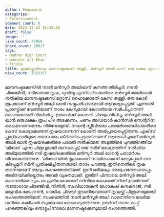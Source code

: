 ```yaml
---
author: Beaumaris
categories:
- Entertainment
comment_count: 0
date: 2023-12-22 10:42:20
draft: false
image: ''
like_count: 47869
share_count: 28917
tags:
- Madras High Court
- mansoor ali khan
- Trisha
title: തൃഷയ്ക്കെതിരായ മാനനഷ്ടക്കേസ് തള്ളി, മൻസൂർ അലി ഖാന് ഒരു ലക്ഷം രൂപ പിഴ
view_count: 1325357
---
```


മാനനഷ്ടക്കേസിൽ നടൻ മൻസൂർ അലിഖാന് കനത്ത തിരിച്ചടി. നടൻ ചിരഞ്ജീവി, നടിമാരായ തൃഷ, ഖുശ്ബു എന്നിവർക്കെതിരെ മൻസൂർ അലിഖാൻ നൽകിയ മാനനഷ്ടക്കേസ് മദ്രാസ് ഹൈക്കോടതി കേസ് തള്ളി. ഒരു കോടി രൂപയാണ് മൻസൂർ അലി ഖാൻ നഷ്ടപരിഹാരമായി ആവശ്യപ്പെട്ടത്. എന്നാൽ പ്രശസ്തിക്ക് വേണ്ടിയാണ് താരം കേസുമായി കോടതിയെ സമീപിച്ചതെന്ന് ഹൈക്കോടതി വിമർശിച്ചു. ഇയാൾക്ക് കോടതി പിഴയും വിധിച്ചു. മൻസൂർ അലി ഖാൻ ഒരു ലക്ഷം രൂപ പിഴ അടക്കണം. പണം അഡയാർ കാൻസർ സെന്ററിന് കൈമാറണമെന്നും നിർദേശമുണ്ട്. നടന്റെ സ്ത്രീവിരുദ്ധ പരാമർശങ്ങൾക്കെതിരെ കേസ് കൊടുക്കേണ്ടത് തൃഷയാണെന്ന് കോടതി അഭിപ്രായപ്പെട്ടിരുന്നു. എക്‌സ് പ്ലാറ്റ്‌ഫോമിലൂടെ തന്നെ അപകീർത്തിപ്പെടുത്തിയെന്ന് ആരോപിച്ചാണ് മൻസൂർ അലി ഖാൻ തൃഷയ്‌ക്കെതിരെ പരാതി നൽകിയത് അടുത്തിടെ പുറത്തിറങ്ങിയ ‘ലിയോ’ എന്ന ചിത്രവുമായി ബന്ധപ്പെട്ട് ഒരു തമിഴ് മാധ്യമത്തിന് നൽകിയ അഭിമുഖത്തിൽ നടി തൃഷയ്‌ക്കെതിരെ മൻസൂർ അലി ഖാന്റെ പരാമർശം വിവാദമായിരുന്നു . ‘ലിയോ’യിൽ തൃഷയാണ് നായികയെന്ന് കേട്ടപ്പോൾ ഒരു കിടപ്പുമുറി സീൻ പ്രതീക്ഷിച്ചിരുന്നതായി താരം പറഞ്ഞു. ഇതിനെതിരെ തൃഷ തന്നെയാണ് ആദ്യം രംഗത്തെത്തിയത്. ഇനി ഒരിക്കലും അദ്ദേഹത്തോടൊപ്പം അഭിനയിക്കില്ലെന്നും അവർ വ്യക്തമാക്കി. ഇതിന് പിന്നാലെ മൻസൂർ അലി ഖാനെതിരെ വ്യാപക പ്രതിഷേധമാണ് സിനിമാ ലോകത്ത് നിന്ന് ഉയർന്നത്. നടന്മാരായ ചിരഞ്ജീവി, നിതിൻ, സംവിധായകൻ ലോകേഷ് കനകരാജ്, നടി മാളവിക മോഹനൻ, ഗായിക ചിന്മയി തുടങ്ങിയവരാണ് തൃഷയ്ക്ക് പിന്തുണയുമായി രംഗത്തെത്തിയത്. സംഭവത്തിൽ നടൻ മൻസൂർ അലി ഖാനെതിരെ ദേശീയ വനിതാ കമ്മീഷൻ സ്വമേധയാ കേസെടുത്തിരുന്നു. തുടർന്ന് താരം മാപ്പ് പറഞ്ഞെങ്കിലും തൊട്ടുപിന്നാലെ മാനനഷ്ടക്കേസുമായി രംഗത്തെത്തി.
